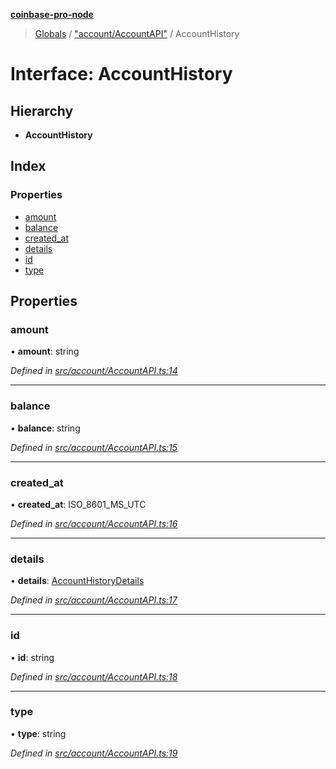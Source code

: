 **[coinbase-pro-node](../README.md)**

> [Globals](../globals.md) / ["account/AccountAPI"](../modules/_account_accountapi_.md) / AccountHistory

# Interface: AccountHistory

## Hierarchy

- **AccountHistory**

## Index

### Properties

- [amount](_account_accountapi_.accounthistory.md#amount)
- [balance](_account_accountapi_.accounthistory.md#balance)
- [created_at](_account_accountapi_.accounthistory.md#created_at)
- [details](_account_accountapi_.accounthistory.md#details)
- [id](_account_accountapi_.accounthistory.md#id)
- [type](_account_accountapi_.accounthistory.md#type)

## Properties

### amount

• **amount**: string

_Defined in [src/account/AccountAPI.ts:14](https://github.com/bennycode/coinbase-pro-node/blob/06bdaca/src/account/AccountAPI.ts#L14)_

---

### balance

• **balance**: string

_Defined in [src/account/AccountAPI.ts:15](https://github.com/bennycode/coinbase-pro-node/blob/06bdaca/src/account/AccountAPI.ts#L15)_

---

### created_at

• **created_at**: ISO_8601_MS_UTC

_Defined in [src/account/AccountAPI.ts:16](https://github.com/bennycode/coinbase-pro-node/blob/06bdaca/src/account/AccountAPI.ts#L16)_

---

### details

• **details**: [AccountHistoryDetails](_account_accountapi_.accounthistorydetails.md)

_Defined in [src/account/AccountAPI.ts:17](https://github.com/bennycode/coinbase-pro-node/blob/06bdaca/src/account/AccountAPI.ts#L17)_

---

### id

• **id**: string

_Defined in [src/account/AccountAPI.ts:18](https://github.com/bennycode/coinbase-pro-node/blob/06bdaca/src/account/AccountAPI.ts#L18)_

---

### type

• **type**: string

_Defined in [src/account/AccountAPI.ts:19](https://github.com/bennycode/coinbase-pro-node/blob/06bdaca/src/account/AccountAPI.ts#L19)_
